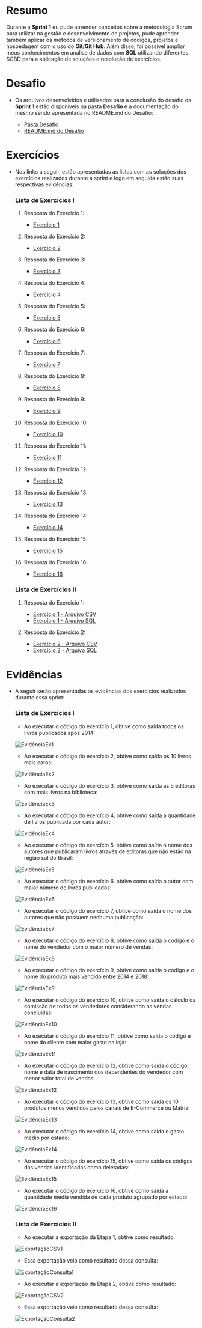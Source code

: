 # Resumo
Durante a **Sprint 1** eu pude aprender conceitos sobre a metodologia Scrum para utilizar na gestão e desenvolvimento de projetos, pude aprender também aplicar os métodos de versionamento de códigos, projetos e hospedagem com o uso do **Git**/**Git Hub**. Além disso, foi possível ampliar meus conhecimentos em análise de dados com **SQL** utilizando diferentes SGBD para a aplicação de soluções e resolução de exercícios.

# Desafio
* Os arquivos desenvolvidos e utilizados para a conclusão do desafio da **Sprint 1** estão disponíveis na pasta **Desafio**  e a documentação do mesmo sendo apresentada no README.md do Desafio:
    
    * [Pasta Desafio](./Desafio/)
    * [README.md do Desafio](./Desafio/README.md)

# Exercícios
*  Nos links a seguir, estão apresentadas as listas com as soluções dos exercícios realizados durante a sprint e logo em seguida estão suas respectivas evidências:
    ### Lista de Exercícios I
    1. Resposta do Exercício 1:

        * [Exercício 1](./Exercicios/ExerciciosI_Biblioteca/ex1.sql)

    1. Resposta do Exercício 2:
        
        * [Exercício 2](./Exercicios/ExerciciosI_Biblioteca/ex2.sql)
    
    1. Resposta do Exercício 3:

        * [Exercício 3](./Exercicios/ExerciciosI_Biblioteca/ex3.sql)

    1. Resposta do Exercício 4:

        * [Exercício 4](./Exercicios/ExerciciosI_Biblioteca/ex4.sql)

    1. Resposta do Exercício 5:

        * [Exercício 5](./Exercicios/ExerciciosI_Biblioteca/ex5.sql)

    1. Resposta do Exercício 6:

        * [Exercício 6](./Exercicios/ExerciciosI_Biblioteca/ex6.sql)

    1. Resposta do Exercício 7:

        * [Exercício 7](./Exercicios/ExerciciosI_Biblioteca/ex7.sql)

    1. Resposta do Exercício 8:

        * [Exercício 8](./Exercicios/ExerciciosI_Loja/ex8.sql)

    1. Resposta do Exercício 9:

        * [Exercício 9](./Exercicios/ExerciciosI_Loja/ex9.sql)

    1. Resposta do Exercício 10:

        * [Exercício 10](./Exercicios/ExerciciosI_Loja/ex10.sql)

    1. Resposta do Exercício 11:

        * [Exercício 11](./Exercicios/ExerciciosI_Loja/ex11.sql)

    1. Resposta do Exercício 12:

        * [Exercício 12](./Exercicios/ExerciciosI_Loja/ex12.sql)

    1. Resposta do Exercício 13:

        * [Exercício 13](./Exercicios/ExerciciosI_Loja/ex13.sql)

    1. Resposta do Exercício 14:

        * [Exercício 14](./Exercicios/ExerciciosI_Loja/ex14.sql)

    1. Resposta do Exercício 15:

        * [Exercício 15](./Exercicios/ExerciciosI_Loja/ex15.sql)

    1. Resposta do Exercício 16:

        * [Exercício 16](./Exercicios/ExerciciosI_Loja/ex16.sql)
    
    ### Lista de Exercícios II
    1. Resposta do Exercício 1:

        * [Exercício 1 - Arquivo CSV](./Exercicios/ExerciciosII_Exportação_de_Dados/Etapa1-ExercicioII.csv)
        * [Exercício 1 - Arquivo SQL](./Exercicios/ExerciciosII_Exportação_de_Dados/etapa1.sql)
    
    1. Resposta do Exercício 2:

        * [Exercício 2 - Arquivo CSV](./Exercicios/ExerciciosII_Exportação_de_Dados/Etapa2-ExercicioII.csv)
        * [Exercício 2 - Arquivo SQL](./Exercicios/ExerciciosII_Exportação_de_Dados/etapa2.sql)


# Evidências
* A seguir serão apresentadas as evidências dos exercícios realizados durante essa sprint:
    ### Lista de Exercícios I
    * Ao executar o código do exercício 1, obtive como saída todos os livros publicados após 2014:

    ![EvidênciaEx1](./Exercicios/Imagens_Execucao/Exercicio01.png)


     * Ao executar o código do exercício 2, obtive como saída os 10 livros mais caros:

    ![EvidênciaEx2](./Exercicios/Imagens_Execucao/Exercicio02.png)

     * Ao executar o código do exercício 3, obtive como saída as 5 editoras com mais livros na biblioteca: 

    ![EvidênciaEx3](./Exercicios/Imagens_Execucao/Exercicio03.png)

     * Ao executar o código do exercício 4, obtive como saída a quantidade de livros publicada por cada autor:

    ![EvidênciaEx4](./Exercicios/Imagens_Execucao/Exercicio04.png)

     * Ao executar o código do exercício 5, obtive como saída o nome dos autores que publicaram livros através de editoras que não estão na região sul do Brasil:

    ![EvidênciaEx5](./Exercicios/Imagens_Execucao/Exercicio05.png)

     * Ao executar o código do exercício 6, obtive como saída o autor com maior número de livros publicados:

    ![EvidênciaEx6](./Exercicios/Imagens_Execucao/Exercicio06.png)

     * Ao executar o código do exercício 7, obtive como saída o nome dos autores que não possuem nenhuma publicação:

    ![EvidênciaEx7](./Exercicios/Imagens_Execucao/Exercicio07.png)

     * Ao executar o código do exercício 8, obtive como saída o codigo e o nome do vendedor com o maior número de vendas:

    ![EvidênciaEx8](./Exercicios/Imagens_Execucao/Exercicio08.png)

     * Ao executar o código do exercício 9, obtive como saída o código e o nome do produto mais vendido entre 2014 e 2018:

    ![EvidênciaEx9](./Exercicios/Imagens_Execucao/Exercicio09.png)

     * Ao executar o código do exercício 10, obtive como saída o cálculo da comissão de todos os vendedores considerando as vendas concluídas:

    ![EvidênciaEx10](./Exercicios/Imagens_Execucao/Exercicio10.png)

     * Ao executar o código do exercício 11, obtive como saída o código e nome do cliente com maior gasto na loja:

    ![EvidênciaEx11](./Exercicios/Imagens_Execucao/Exercicio11.png)

     * Ao executar o código do exercício 12, obtive como saída o código, nome e data de nascimento dos dependentes do vendedor com menor valor total de vendas:

    ![EvidênciaEx12](./Exercicios/Imagens_Execucao/Exercicio12.png)

     * Ao executar o código do exercício 13, obtive como saída os 10 produtos menos vendidos pelos canais de E-Commerce ou Matriz:

    ![EvidênciaEx13](./Exercicios/Imagens_Execucao/Exercicio13.png)

     * Ao executar o código do exercício 14, obtive como saída o gasto médio por estado:

    ![EvidênciaEx14](./Exercicios/Imagens_Execucao/Exercicio14.png)

     * Ao executar o código do exercício 15, obtive como saída os códigos das vendas identificadas como deletadas:

    ![EvidênciaEx15](./Exercicios/Imagens_Execucao/Exercicio15.png)

     * Ao executar o código do exercício 16, obtive como saída a quantidade média vendida de cada produto agrupado por estado:

    ![EvidênciaEx16](./Exercicios/Imagens_Execucao/Exercicio16.png)

    ### Lista de Exercícios II
    * Ao executar a exportação da Etapa 1, obtive como resultado:

    ![ExportaçãoCSV1](./Exercicios/Imagens_Execucao/ResultadoExportacao1.png)
    
    * Essa exportação veio como resultado dessa consulta:

     ![ExportaçãoConsulta1](./Exercicios/Imagens_Execucao/ResultadoConsulta1.png)

    * Ao executar a exportação da Etapa 2, obtive como resultado:

    ![ExportaçãoCSV2](./Exercicios/Imagens_Execucao/ResultadoExportacao2.png)
    
    * Essa exportação veio como resultado dessa consulta:

     ![ExportaçãoConsulta2](./Exercicios/Imagens_Execucao/ResultadoConsulta2.png)
